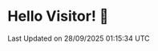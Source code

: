 # Hello Visitor! 👋

<!--START_SECTION:waka-->

 Last Updated on 28/09/2025 01:15:34 UTC
<!--END_SECTION:waka-->
